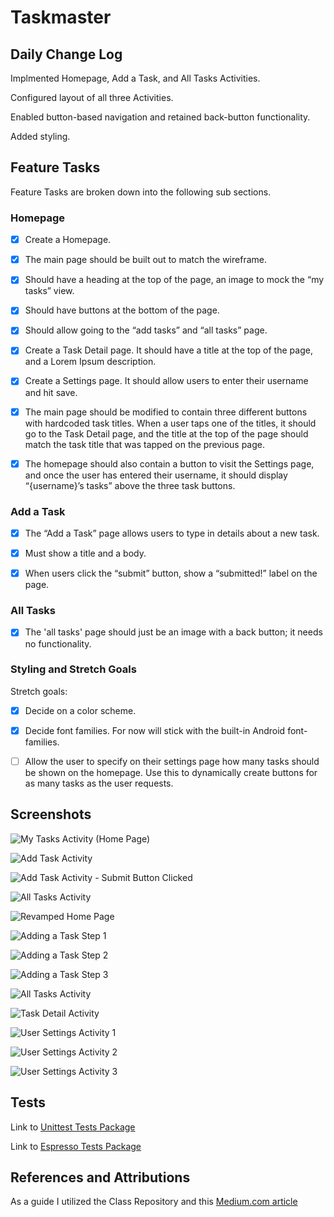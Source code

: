 # Taskmaster

## Daily Change Log

Implmented Homepage, Add a Task, and All Tasks Activities.

Configured layout of all three Activities.

Enabled button-based navigation and retained back-button functionality.

Added styling.

## Feature Tasks

Feature Tasks are broken down into the following sub sections.

### Homepage

-[X] Create a Homepage.

-[X] The main page should be built out to match the wireframe.

-[X] Should have a heading at the top of the page, an image to mock the “my tasks” view.

-[X] Should have buttons at the bottom of the page.

-[X] Should allow going to the “add tasks” and “all tasks” page.

-[X] Create a Task Detail page. It should have a title at the top of the page, and a Lorem Ipsum description.

-[X] Create a Settings page. It should allow users to enter their username and hit save.

-[X] The main page should be modified to contain three different buttons with hardcoded task titles. When a user taps one of the titles, it should go to the Task Detail page, and the title at the top of the page should match the task title that was tapped on the previous page.

-[X] The homepage should also contain a button to visit the Settings page, and once the user has entered their username, it should display “{username}’s tasks” above the three task buttons.

### Add a Task

-[X] The “Add a Task” page allows users to type in details about a new task.

-[X] Must show a title and a body.

-[X] When users click the “submit” button, show a “submitted!” label on the page.

### All Tasks

-[X] The 'all tasks' page should just be an image with a back button; it needs no functionality.

### Styling and Stretch Goals

Stretch goals:

-[X] Decide on a color scheme.

-[X] Decide font families. For now will stick with the built-in Android font-families.

-[ ] Allow the user to specify on their settings page how many tasks should be shown on the homepage. Use this to dynamically create buttons for as many tasks as the user requests.

## Screenshots

![My Tasks Activity (Home Page)](./app/screenshots/Taskmaster_Weds__MyTasksActivity.png)

![Add Task Activity](./app/screenshots/Taskmaster_Weds__AddTaskActivity.png)

![Add Task Activity - Submit Button Clicked](./app/screenshots/Taskmaster_Weds__AddTaskActivity_Submitted.png)

![All Tasks Activity](./app/screenshots/Taskmaster_Weds__AllTasksActivity.png)

![Revamped Home Page](./app/screenshots/Taskmaster_Thurs__HomeActivity.png)

![Adding a Task Step 1](./app/screenshots/Taskmaster_Thurs__AddTask_1.png)

![Adding a Task Step 2](./app/screenshots/Taskmaster_Thurs__AddTask_2.png)

![Adding a Task Step 3](./app/screenshots/Taskmaster_Thurs__AddTask_3.png)

![All Tasks Activity](./app/screenshots/Taskmaster_Thurs__AllTasksActivity.png)

![Task Detail Activity](./app/screenshots/Taskmaster_Thurs__TaskDetail.png)

![User Settings Activity 1](./app/screenshots/Taskmaster_Thurs__UserSettingsActivity_1.png)

![User Settings Activity 2](./app/screenshots/Taskmaster_Thurs__UserSettingsActivity_2.png)

![User Settings Activity 3](./app/screenshots/Taskmaster_Thurs__UserSettingsActivity_3.png)

## Tests

Link to [Unittest Tests Package](./app/java/com/example/taskmaster/TaskmasterUnitTests.java)

Link to [Espresso Tests Package](./app/src/androidTest/java/com/example/taskmaster/HomeActivityTestAllTasksDisplays.java)

## References and Attributions

As a guide I utilized the Class Repository and this [Medium.com article](https://medium.com/@haxzie/using-intents-and-extras-to-pass-data-between-activities-android-beginners-guide-565239407ba0)
